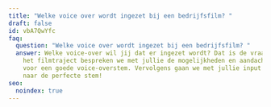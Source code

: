 ```yaml
---
title: "Welke voice over wordt ingezet bij een bedrijfsfilm? "
draft: false
id: vbA7QwYfc
faq:
  question: "Welke voice over wordt ingezet bij een bedrijfsfilm? "
  answer: Welke voice-over wil jij dat er ingezet wordt? Dat is de vraag. Tijdens
    het filmtraject bespreken we met jullie de mogelijkheden en aandachtspunten
    voor een goede voice-overstem. Vervolgens gaan we met jullie input op zoek
    naar de perfecte stem!
seo:
  noindex: true
---
```

